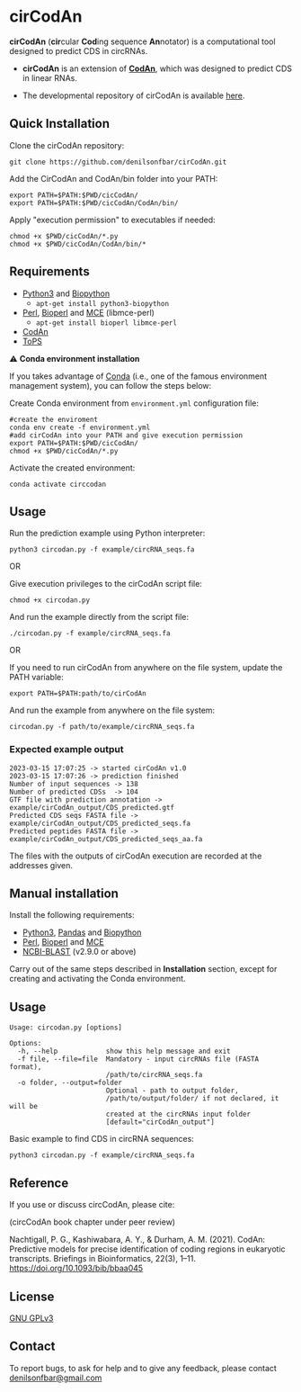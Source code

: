 cirCodAn
=======
**cirCodAn** (**cir**cular **Cod**ing sequence **An**notator) is a computational tool designed to predict CDS in circRNAs.

 - **cirCodAn** is an extension of [**CodAn**](https://github.com/pedronachtigall/CodAn), which was designed to predict CDS in linear RNAs.

 - The developmental repository of cirCodAn is available [here](https://github.com/denilsonfbar/cirCodAn-dev-v1).



## Quick Installation

Clone the cirCodAn repository:
```
git clone https://github.com/denilsonfbar/cirCodAn.git
```

Add the CirCodAn and CodAn/bin folder into your PATH:
```
export PATH=$PATH:$PWD/cicCodAn/
export PATH=$PATH:$PWD/cicCodAn/CodAn/bin/
```

Apply "execution permission" to executables if needed:
```
chmod +x $PWD/cicCodAn/*.py
chmod +x $PWD/cicCodAn/CodAn/bin/*
```

## Requirements

- [Python3](https://www.python.org/) and [Biopython](https://biopython.org/wiki/Download)
    - ```apt-get install python3-biopython```
- [Perl](https://www.perl.org/), [Bioperl](https://bioperl.org/) and [MCE](https://metacpan.org/release/MCE) (libmce-perl)
    - ```apt-get install bioperl libmce-perl```
- [CodAn]([https://www.perl.org/](https://github.com/pedronachtigall/CodAn))
- [ToPS](https://tops.sourceforge.net/)

:warning: **Conda environment installation**

If you takes advantage of [Conda](https://docs.conda.io/projects/conda/en/latest/user-guide/concepts/environments.html) (i.e., one of the famous environment management system), you can follow the steps below:


Create Conda environment from ```environment.yml``` configuration file:
```
#create the enviroment
conda env create -f environment.yml
#add cirCodAn into your PATH and give execution permission
export PATH=$PATH:$PWD/cicCodAn/
chmod +x $PWD/cicCodAn/*.py
```

Activate the created environment:
```
conda activate circcodan
```

## Usage

Run the prediction example using Python interpreter:
```
python3 circodan.py -f example/circRNA_seqs.fa
```

OR

Give execution privileges to the cirCodAn script file:
```
chmod +x circodan.py
```

And run the example directly from the script file:
```
./circodan.py -f example/circRNA_seqs.fa
```

OR

If you need to run cirCodAn from anywhere on the file system, update the PATH variable:
```
export PATH=$PATH:path/to/cirCodAn
```

And run the example from anywhere on the file system:
```
circodan.py -f path/to/example/circRNA_seqs.fa
```

### Expected example output
```
2023-03-15 17:07:25 -> started cirCodAn v1.0
2023-03-15 17:07:26 -> prediction finished
Number of input sequences -> 138
Number of predicted CDSs  -> 104
GTF file with prediction annotation -> example/cirCodAn_output/CDS_predicted.gtf
Predicted CDS seqs FASTA file -> example/cirCodAn_output/CDS_predicted_seqs.fa
Predicted peptides FASTA file -> example/cirCodAn_output/CDS_predicted_seqs_aa.fa
```

The files with the outputs of cirCodAn execution are recorded at the addresses given.


## Manual installation

Install the following requirements:

- [Python3](https://www.python.org/), [Pandas](https://pandas.pydata.org/docs/getting_started/install.html) and [Biopython](https://biopython.org/wiki/Download)
- [Perl](https://www.perl.org/), [Bioperl](https://bioperl.org/) and [MCE](https://metacpan.org/release/MCE)
- [NCBI-BLAST](https://www.ncbi.nlm.nih.gov/books/NBK279671/) (v2.9.0 or above)

Carry out of the same steps described in **Installation** section, except for creating and activating the Conda environment.


## Usage

```
Usage: circodan.py [options]

Options:
  -h, --help            show this help message and exit
  -f file, --file=file  Mandatory - input circRNAs file (FASTA format),
                        /path/to/circRNA_seqs.fa
  -o folder, --output=folder
                        Optional - path to output folder,
                        /path/to/output/folder/ if not declared, it will be
                        created at the circRNAs input folder
                        [default="cirCodAn_output"]
```

Basic example to find CDS in circRNA sequences:
```
python3 circodan.py -f example/circRNA_seqs.fa
```

## Reference

If you use or discuss circCodAn, please cite:

(circCodAn book chapter under peer review)

Nachtigall, P. G., Kashiwabara, A. Y., & Durham, A. M. (2021). CodAn: Predictive models for precise identification of coding regions in eukaryotic transcripts. Briefings in Bioinformatics, 22(3), 1–11. https://doi.org/10.1093/bib/bbaa045

## License

[GNU GPLv3](https://www.gnu.org/licenses/gpl-3.0.html)


## Contact

To report bugs, to ask for help and to give any feedback, please contact denilsonfbar@gmail.com
